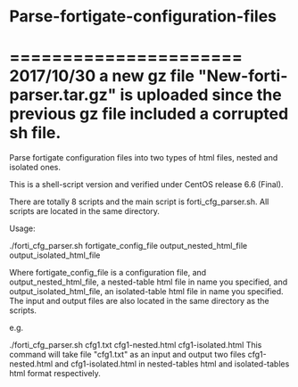 # Parse-fortigate-configuration-files

======================
2017/10/30
a new gz file "New-forti-parser.tar.gz" is uploaded since the previous gz file included a corrupted sh file.
======================
Parse fortigate configuration files into two types of html files, nested and isolated ones.

This is a shell-script version and verified under CentOS release 6.6 (Final).

There are totally 8 scripts and the main script is forti_cfg_parser.sh.
All scripts are located in the same directory.

Usage:

./forti_cfg_parser.sh  fortigate_config_file output_nested_html_file output_isolated_html_file

Where fortigate_config_file is a configuration file, and
      output_nested_html_file, a nested-table html file in name you specified, and
      output_isolated_html_file, an isolated-table html file in name you specified.
The input and output files are also located in the same directory as the scripts.

e.g.

./forti_cfg_parser.sh cfg1.txt cfg1-nested.html cfg1-isolated.html
This command will take file "cfg1.txt"  as an input and output two files cfg1-nested.html and cfg1-isolated.html in nested-tables html and isolated-tables html format respectively.

